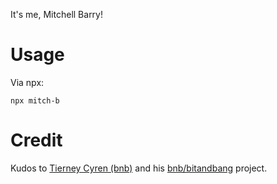 It's me, Mitchell Barry!

# Usage
Via npx:
```
npx mitch-b
```

# Credit
Kudos to [Tierney Cyren (bnb)](https://github.com/bnb) and his [bnb/bitandbang](https://github.com/bnb/bitandbang) project.
